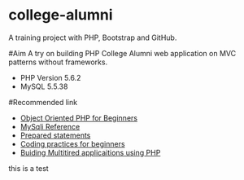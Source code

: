 # college-alumni
A training project with PHP, Bootstrap and GitHub.

#Aim
A try on building PHP College Alumni web application on MVC patterns without frameworks. 
- PHP Version 5.6.2
- MySQL 5.5.38


#Recommended link
- [Object Oriented PHP for Beginners](http://code.tutsplus.com/tutorials/object-oriented-php-for-beginners--net-12762)
- [MySqli Reference](http://codular.com/php-mysqli)
- [Prepared statements](http://php.net/manual/en/mysqli.quickstart.prepared-statements.php)
- [Coding practices for beginners](http://code.tutsplus.com/tutorials/30-php-best-practices-for-beginners--net-6194)
- [Buiding Multitired applicaitions using PHP](http://code.tutsplus.com/tutorials/add-power-to-your-php-with-multi-tiered-applications--net-4068)

this is a test	


